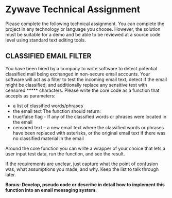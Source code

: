 # Zywave Technical Assignment 
 Please complete the following technical assignment. You can complete the project in any technology or language you choose. However, the solution must be suitable for a demo and be able to be reviewed at a source code level using standard text editing tools. 
## CLASSIFIED EMAIL FILTER 
You have been hired by a company to write software to detect potential classified mail being exchanged in non-secure email accounts. Your software will act as a filter to test the incoming email text, detect if the email might be classified, and additionally replace any sensitive text with censored ***** characters. 
Please write the core code as a function that accepts as parameters: 
-	a list of classified words/phrases 
-	the email text 
The function should return:
-	true/false flag - If any of the classified words or phrases were located in the email 
-	censored text – a new email text where the classified words or phrases have been replaced with asterisks, or the original email text if there was no classified material in the email  

Around the core function you can write a wrapper of your choice that lets a user input test data, run the function, and see the result. 

If the requirements are unclear, just capture what the point of confusion was, what assumptions you made, and why. Keep the list to talk through later. 

 
**Bonus: Develop, pseudo code or describe in detail how to implement this function into an email messaging system.**
